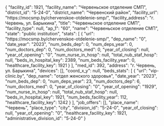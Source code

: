 {
    "facility_id": 1921,
    "facility_name": "Червеньское отделение СМП",
    "district_id": "5-24-0",
    "district_name": "Червенский район",
    "facility_url": "https:\/\/mocsmp.by\/chervenskoe-otdelenie-smp\/",
    "facility_address": "г. Червень, ул. Барыкина",
    "title": "Червеньское отделение СМП",
    "facility_type": null,
    "ap_1": "60",
    "name": "Червеньское отделение СМП",
    "state": "public institution",
    "stats": [
        {
            "url": "https:\/\/mocsmp.by\/chervenskoe-otdelenie-smp\/",
            "dep_name": "0",
            "date_year": "2023",
            "num_beds_dep": 0,
            "num_deps_year": 0,
            "num_doctors_dep": 0,
            "num_doctors_med": 0,
            "year_of_closing": null,
            "year_of_opening": "0",
            "num_nurse_in_hosp": null,
            "total_nub_staf_hosp": null,
            "beds_in_hospital_key": 2389,
            "num_beds_facility_year": 0,
            "healthcare_facility_key": 1921
        }
    ],
    "med_id": 392,
    "address": "г. Червень, ул. Барыкина",
    "devices": [],
    "coord_x_y": null,
    "beds_stats": [
        {
            "url": "vip-clinic.by",
            "dep_name": "отдел женского здоровья",
            "date_year": "2023",
            "num_beds_dep": 0,
            "num_deps_year": 23,
            "num_doctors_dep": 6,
            "num_doctors_med": 0,
            "year_of_closing": "0",
            "year_of_opening": "1929",
            "num_nurse_in_hosp": null,
            "total_nub_staf_hosp": null,
            "beds_in_hospital_key": 1921,
            "num_beds_facility_year": 112,
            "healthcare_facility_key": 1242
        }
    ],
    "job_offers": [],
    "place_name": "Червень",
    "place_type": "city",
    "division_id": "5-24-0",
    "year_of_closing": null,
    "year_of_opening": "0",
    "healthcare_facility_key": 1921,
    "administrative_division_id": "5-24-0"
}